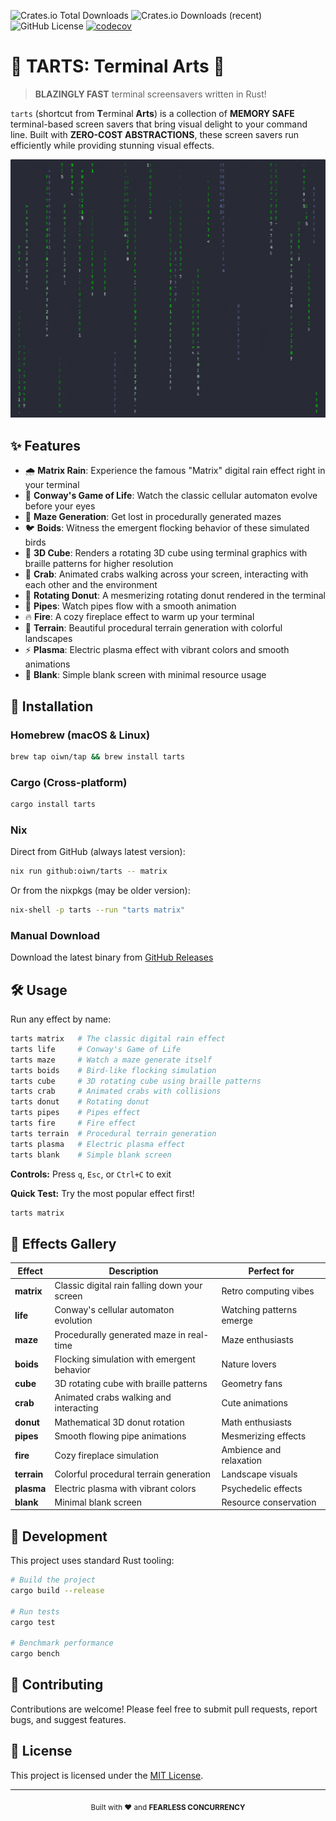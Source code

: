 ![Crates.io Total Downloads](https://img.shields.io/crates/d/tarts)
![Crates.io Downloads (recent)](https://img.shields.io/crates/dr/tarts)
![GitHub License](https://img.shields.io/github/license/oiwn/tarts)
[![codecov](https://codecov.io/gh/oiwn/tarts/graph/badge.svg?token=C7G4AX1ASV)](https://codecov.io/gh/oiwn/tarts)

# 🦀 TARTS: Terminal Arts 🎨

> **BLAZINGLY FAST** terminal screensavers written in Rust!

`tarts` (shortcut from **T**erminal **Arts**) is a collection of **MEMORY SAFE**
terminal-based screen savers that bring visual delight to your command line.
Built with **ZERO-COST ABSTRACTIONS**, these screen savers run efficiently while
providing stunning visual effects.

![matrix demo](assets/matrix.gif)

## ✨ Features

- 🌧️ **Matrix Rain**: Experience the famous "Matrix" digital rain effect right in your terminal
- 🧫 **Conway's Game of Life**: Watch the classic cellular automaton evolve before your eyes
- 🧩 **Maze Generation**: Get lost in procedurally generated mazes
- 🐦 **Boids**: Witness the emergent flocking behavior of these simulated birds
- 🧊 **3D Cube**: Renders a rotating 3D cube using terminal graphics with braille patterns for higher resolution
- 🦀 **Crab**: Animated crabs walking across your screen, interacting with each other and the environment
- 🍩 **Rotating Donut**: A mesmerizing rotating donut rendered in the terminal
- 🚰 **Pipes**: Watch pipes flow with a smooth animation
- 🔥 **Fire**: A cozy fireplace effect to warm up your terminal
- 🌄 **Terrain**: Beautiful procedural terrain generation with colorful landscapes
- ⚡ **Plasma**: Electric plasma effect with vibrant colors and smooth animations
- 🎯 **Blank**: Simple blank screen with minimal resource usage

## 🚀 Installation

### Homebrew (macOS & Linux)
```bash
brew tap oiwn/tap && brew install tarts
```

### Cargo (Cross-platform)
```bash
cargo install tarts
```

### Nix

Direct from GitHub (always latest version):
```bash
nix run github:oiwn/tarts -- matrix
```

Or from the nixpkgs (may be older version):
```bash
nix-shell -p tarts --run "tarts matrix"
```

### Manual Download
Download the latest binary from [GitHub Releases](https://github.com/oiwn/tarts/releases)

## 🛠️ Usage

Run any effect by name:

```bash
tarts matrix   # The classic digital rain effect
tarts life     # Conway's Game of Life
tarts maze     # Watch a maze generate itself
tarts boids    # Bird-like flocking simulation
tarts cube     # 3D rotating cube using braille patterns
tarts crab     # Animated crabs with collisions
tarts donut    # Rotating donut
tarts pipes    # Pipes effect
tarts fire     # Fire effect
tarts terrain  # Procedural terrain generation
tarts plasma   # Electric plasma effect
tarts blank    # Simple blank screen
```

**Controls:** Press `q`, `Esc`, or `Ctrl+C` to exit

**Quick Test:** Try the most popular effect first!
```bash
tarts matrix
```

## 🎨 Effects Gallery

| Effect | Description | Perfect for |
|--------|-------------|-------------|
| **matrix** | Classic digital rain falling down your screen | Retro computing vibes |
| **life** | Conway's cellular automaton evolution | Watching patterns emerge |
| **maze** | Procedurally generated maze in real-time | Maze enthusiasts |
| **boids** | Flocking simulation with emergent behavior | Nature lovers |
| **cube** | 3D rotating cube with braille patterns | Geometry fans |
| **crab** | Animated crabs walking and interacting | Cute animations |
| **donut** | Mathematical 3D donut rotation | Math enthusiasts |
| **pipes** | Smooth flowing pipe animations | Mesmerizing effects |
| **fire** | Cozy fireplace simulation | Ambience and relaxation |
| **terrain** | Colorful procedural terrain generation | Landscape visuals |
| **plasma** | Electric plasma with vibrant colors | Psychedelic effects |
| **blank** | Minimal blank screen | Resource conservation |

## 🧪 Development

This project uses standard Rust tooling:

```bash
# Build the project
cargo build --release

# Run tests
cargo test

# Benchmark performance
cargo bench
```

## 🤝 Contributing

Contributions are welcome! Please feel free to submit pull requests, report bugs, and suggest features.

## 📜 License

This project is licensed under the [MIT License](https://opensource.org/licenses/MIT).

---

<div align="center">
  <sub>Built with ❤️ and <strong>FEARLESS CONCURRENCY</strong></sub>
</div>
